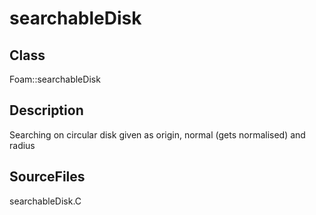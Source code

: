 # searchableDisk 
## Class
Foam::searchableDisk

## Description
Searching on circular disk given as origin, normal (gets normalised)
and radius

## SourceFiles
searchableDisk.C

